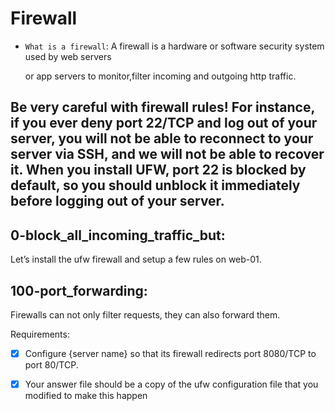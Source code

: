 # Firewall

* ``What is a firewall``: A firewall is a hardware or software security system used by web servers

  or app servers to monitor,filter incoming and outgoing http traffic.

## Be very careful with firewall rules! For instance, if you ever deny port 22/TCP and log out of your server, you will not be able to reconnect to your server via SSH, and we will not be able to recover it. When you install UFW, port 22 is blocked by default, so you should unblock it immediately before logging out of your server.


## 0-block_all_incoming_traffic_but:

Let’s install the ufw firewall and setup a few rules on web-01.

## 100-port_forwarding:

Firewalls can not only filter requests, they can also forward them.

Requirements:

- [X] Configure {server name} so that its firewall redirects port 8080/TCP to port 80/TCP.

- [X] Your answer file should be a copy of the ufw configuration file that you modified to make this happen
